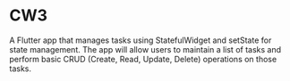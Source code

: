 # CW3
A Flutter app that manages tasks using StatefulWidget and setState for state management. The app will allow users to maintain a list of tasks and perform basic CRUD (Create, Read, Update, Delete) operations on those tasks.
